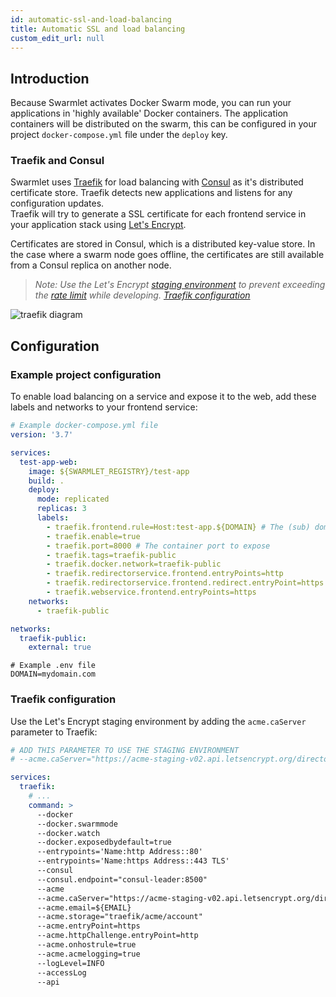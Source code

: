 ```yaml
---
id: automatic-ssl-and-load-balancing
title: Automatic SSL and load balancing
custom_edit_url: null
---
```


## Introduction
Because Swarmlet activates Docker Swarm mode, you can run your applications in 'highly available' Docker containers. The application containers will be distributed on the swarm, this can be configured in your project `docker-compose.yml` file under the `deploy` key.  

### Traefik and Consul
Swarmlet uses [Traefik](https://github.com/containous/traefik) for load balancing with [Consul](https://www.consul.io) as it's distributed certificate store. Traefik detects new applications and listens for any configuration updates.  
Traefik will try to generate a SSL certificate for each frontend service in your application stack using [Let's Encrypt](https://letsencrypt.org).  

Certificates are stored in Consul, which is a distributed key-value store. In the case where a swarm node goes offline, the certificates are still available from a Consul replica on another node.  

> *Note: Use the Let's Encrypt [staging environment](https://letsencrypt.org/docs/staging-environment/) to prevent exceeding the [rate limit](https://letsencrypt.org/docs/rate-limits/) while developing. [Traefik configuration](#traefik-configuration)*  

![traefik diagram](/img/traefik-diagram.png)

## Configuration
### Example project configuration
To enable load balancing on a service and expose it to the web, add these labels and networks to your frontend service:
```yml
# Example docker-compose.yml file
version: '3.7'

services:
  test-app-web:
    image: ${SWARMLET_REGISTRY}/test-app
    build: .
    deploy:
      mode: replicated
      replicas: 3
      labels:
        - traefik.frontend.rule=Host:test-app.${DOMAIN} # The (sub) domain
        - traefik.enable=true
        - traefik.port=8000 # The container port to expose
        - traefik.tags=traefik-public
        - traefik.docker.network=traefik-public
        - traefik.redirectorservice.frontend.entryPoints=http
        - traefik.redirectorservice.frontend.redirect.entryPoint=https
        - traefik.webservice.frontend.entryPoints=https
    networks:
      - traefik-public

networks:
  traefik-public:
    external: true
```
```shell
# Example .env file
DOMAIN=mydomain.com
```

### Traefik configuration
Use the Let's Encrypt staging environment by adding the `acme.caServer` parameter to Traefik:
```yml {17}
# ADD THIS PARAMETER TO USE THE STAGING ENVIRONMENT
# --acme.caServer="https://acme-staging-v02.api.letsencrypt.org/directory"

services:
  traefik:
    # ...
    command: >
      --docker
      --docker.swarmmode
      --docker.watch
      --docker.exposedbydefault=true
      --entrypoints='Name:http Address::80'
      --entrypoints='Name:https Address::443 TLS'
      --consul
      --consul.endpoint="consul-leader:8500"
      --acme
      --acme.caServer="https://acme-staging-v02.api.letsencrypt.org/directory"
      --acme.email=${EMAIL}
      --acme.storage="traefik/acme/account"
      --acme.entryPoint=https
      --acme.httpChallenge.entryPoint=http
      --acme.onhostrule=true
      --acme.acmelogging=true
      --logLevel=INFO
      --accessLog
      --api
```
